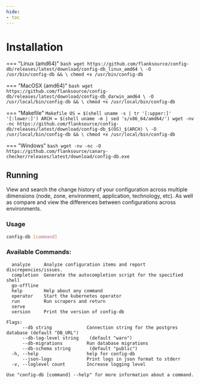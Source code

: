 ```yaml
---
hide:
- toc
---
```


# Installation

=== "Linux (amd64)"
    ```bash
    wget https://github.com/flanksource/config-db/releases/latest/download/config-db_linux_amd64 \
      -O /usr/bin/config-db && \
      chmod +x /usr/bin/config-db
    ```

=== "MacOSX (amd64)"
    ```bash
    wget https://github.com/flanksource/config-db/releases/latest/download/config-db_darwin_amd64 \
      -O /usr/local/bin/config-db && \
      chmod +x /usr/local/bin/config-db
    ```

=== "Makefile"
    ```Makefile
    OS = $(shell uname -s | tr '[:upper:]' '[:lower:]')
    ARCH = $(shell uname -m | sed 's/x86_64/amd64/')
    wget -nv -nc https://github.com/flanksource/config-db/releases/latest/download/config-db_$(OS)_$(ARCH) \
      -O /usr/local/bin/config-db && \
      chmod +x /usr/local/bin/config-db
    ```
    
=== "Windows"
    ```bash
    wget -nv -nc -O https://github.com/flanksource/canary-checker/releases/latest/download/config-db.exe
    ```

## Running

View and search the change history of your configuration across multiple dimensions (node, zone, environment, application, technology, etc). As well as compare and view the differences between configurations across environments.

### Usage
```bash
config-db [command]
```

### Available Commands:
```
  analyze     Analyze configuration items and report discrepencies/issues.
  completion  Generate the autocompletion script for the specified shell
  go-offline  
  help        Help about any command
  operator    Start the kubernetes operator
  run         Run scrapers and return
  serve       
  version     Print the version of config-db

Flags:
      --db string             Connection string for the postgres database (default "DB_URL")
      --db-log-level string    (default "warn")
      --db-migrations         Run database migrations
      --db-schema string       (default "public")
  -h, --help                  help for config-db
      --json-logs             Print logs in json format to stderr
  -v, --loglevel count        Increase logging level

Use "config-db [command] --help" for more information about a command.
```